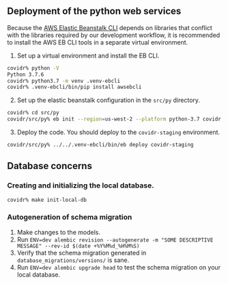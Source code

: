 ## Deployment of the python web services

Because the [AWS Elastic Beanstalk CLI](https://github.com/aws/aws-elastic-beanstalk-cli) depends on libraries that conflict with the libraries required by our development workflow, it is recommended to install the AWS EB CLI tools in a separate virtual environment.

1. Set up a virtual environment and install the EB CLI.
```bash
covidr% python -V
Python 3.7.6
covidr% python3.7 -m venv .venv-ebcli
covidr% .venv-ebcli/bin/pip install awsebcli
```
2. Set up the elastic beanstalk configuration in the `src/py` directory.
```bash
covidr% cd src/py
covidr/src/py% eb init --region=us-west-2 --platform python-3.7 covidr
```
3. Deploy the code.  You should deploy to the `covidr-staging` environment.
```bash
covidr/src/py% ../../.venv-ebcli/bin/eb deploy covidr-staging
```

## Database concerns

### Creating and initializing the local database.
```bash
covidr% make init-local-db
```

### Autogeneration of schema migration

1. Make changes to the models.
2. Run `ENV=dev alembic revision --autogenerate -m "SOME DESCRIPTIVE MESSAGE" --rev-id $(date +%Y%M%d_%H%M%S)`
3. Verify that the schema migration generated in `database_migrations/versions/` is sane.
4. Run `ENV=dev alembic upgrade head` to test the schema migration on your local database.
